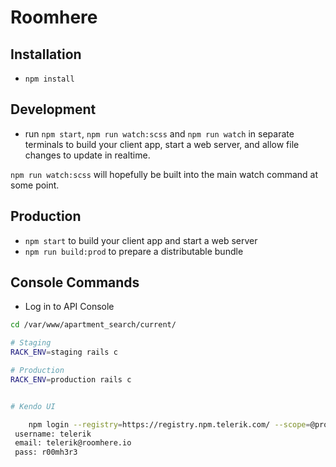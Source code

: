 # Roomhere

## Installation

* `npm install`

## Development
* run `npm start`, `npm run watch:scss` and `npm run watch` in separate terminals to build your client app, start a web server, and allow file changes to update in realtime.

`npm run watch:scss` will hopefully be built into the main watch command at some point. 

## Production

* `npm start` to build your client app and start a web server
* `npm run build:prod` to prepare a distributable bundle


## Console Commands

* Log in to API Console
``` sh
cd /var/www/apartment_search/current/

# Staging
RACK_ENV=staging rails c

# Production
RACK_ENV=production rails c


# Kendo UI

    npm login --registry=https://registry.npm.telerik.com/ --scope=@progress
 username: telerik
 email: telerik@roomhere.io
 pass: r00mh3r3
```
